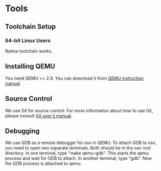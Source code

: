 # Tools

## Toolchain Setup

### 64-bit Linux Users

Native toolchain works.

## Installing QEMU

You need QEMU >= 2.9. You can download it from [QEMU instruction manual](https://www.qemu.org/download).

## Source Control
We use Git for source control. For more information about how to use Git, please consult [Git user's manual](http://www.kernel.org/pub/software/scm/git/docs/user-manual.html).

## Debugging
We use GDB as a remote debugger for osv in QEMU. To attach GDB to osv, you need to open two separate terminals. Both should be in the osv root directory. In one terminal, type "make qemu-gdb". This starts the qemu process and wait for GDB to attach. In another terminal, type "gdb". Now the GDB process is attached to qemu.
